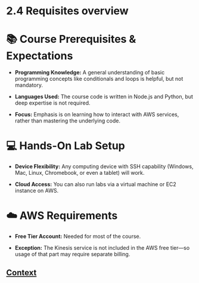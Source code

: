 # 2.4 Requisites overview 
 
# 📚 Course Prerequisites & Expectations
* **Programming Knowledge:** A general understanding of basic programming concepts like conditionals and loops is helpful, but not mandatory.

* **Languages Used:** The course code is written in Node.js and Python, but deep expertise is not required.

* **Focus:** Emphasis is on learning how to interact with AWS services, rather than mastering the underlying code.

# 💻 Hands-On Lab Setup
* **Device Flexibility:** Any computing device with SSH capability (Windows, Mac, Linux, Chromebook, or even a tablet) will work.

* **Cloud Access:** You can also run labs via a virtual machine or EC2 instance on AWS.

# ☁️ AWS Requirements
* **Free Tier Account:** Needed for most of the course.

* **Exception:** The Kinesis service is not included in the AWS free tier—so usage of that part may require separate billing. 
 
 ## [Context](./../context.md)